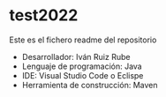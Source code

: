 # test2022
Este es el fichero readme del repositorio
- Desarrollador: Iván Ruiz Rube
- Lenguaje de programación: Java
- IDE: Visual Studio Code o Eclispe
- Herramienta de construcción: Maven
